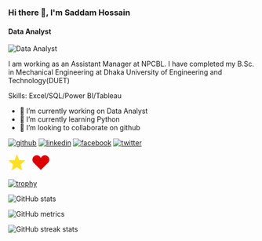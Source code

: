 ### Hi there 👋, I'm Saddam Hossain
#### Data Analyst
![Data Analyst](https://media.licdn.com/dms/image/D5603AQGcR9sscIfztQ/profile-displayphoto-shrink_400_400/0/1665223590101?e=1709164800&v=beta&t=8UIP41rJYL4bsXc29-T7mLcFBTmuLMWGrCWIwK7gRZA)

I am working as an Assistant Manager at NPCBL. I have completed my B.Sc. in Mechanical Engineering at Dhaka University of Engineering and Technology(DUET)

Skills: Excel/SQL/Power BI/Tableau

- 🔭 I’m currently working on Data Analyst 
- 🌱 I’m currently learning Python 
- 👯 I’m looking to collaborate on github 


[<img src='https://cdn.jsdelivr.net/npm/simple-icons@3.0.1/icons/github.svg' alt='github' height='40'>](https://github.com/EngrSaddam)  [<img src='https://cdn.jsdelivr.net/npm/simple-icons@3.0.1/icons/linkedin.svg' alt='linkedin' height='40'>](https://www.linkedin.com/in/enggsaddam043/)  [<img src='https://cdn.jsdelivr.net/npm/simple-icons@3.0.1/icons/facebook.svg' alt='facebook' height='40'>](https://www.facebook.com/enggsaddam043)  [<img src='https://cdn.jsdelivr.net/npm/simple-icons@3.0.1/icons/twitter.svg' alt='twitter' height='40'>](https://twitter.com/engrsaddam43)  

<a href='https://stars.github.com/'><img src='https://raw.githubusercontent.com/acervenky/animated-github-badges/master/assets/starbadge.gif' width='35' height='35'></a> <a href='https://docs.github.com/en/github/supporting-the-open-source-community-with-github-sponsors'><img src='https://raw.githubusercontent.com/acervenky/animated-github-badges/master/assets/sponsorbadge.gif' width='35' height='35'></a> 

[![trophy](https://github-profile-trophy.vercel.app/?username=EngrSaddam)](https://github.com/ryo-ma/github-profile-trophy)

![GitHub stats](https://github-readme-stats.vercel.app/api?username=EngrSaddam&show_icons=true)  

![GitHub metrics](https://metrics.lecoq.io/EngrSaddam)  

![GitHub streak stats](https://streak-stats.demolab.com/?user=EngrSaddam)  

